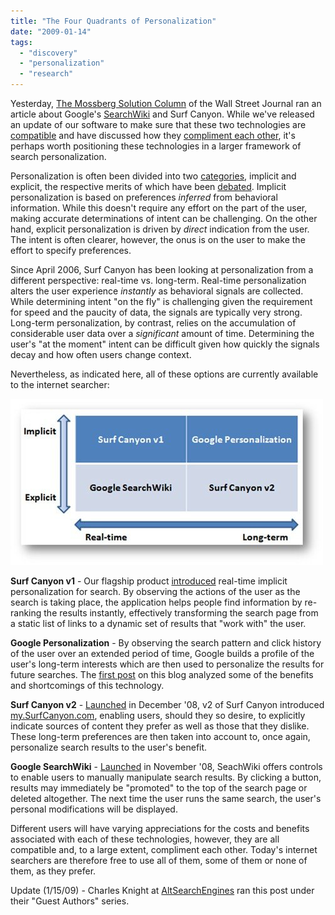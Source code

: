 ```yaml
---
title: "The Four Quadrants of Personalization"
date: "2009-01-14"
tags: 
  - "discovery"
  - "personalization"
  - "research"
---
```


Yesterday, [The Mossberg Solution Column](http://online.wsj.com/article/SB123189045689079109.html) of the Wall Street Journal ran an article about Google's [SearchWiki](http://googleblog.blogspot.com/2008/11/searchwiki-make-search-your-own.html) and Surf Canyon. While we've released an update of our software to make sure that these two technologies are [compatible](http://blog.surfcanyon.com/2008/11/21/v116-searchwiki-compatibility/) and have discussed how they [compliment each other](http://blog.surfcanyon.com/2009/01/13/googles-searchwiki-surf-canyon-share-the-mossberg-solutions-column/), it's perhaps worth positioning these technologies in a larger framework of search personalization.

Personalization is often been divided into two [categories](http://en.wikipedia.org/wiki/Personalization), implicit and explicit, the respective merits of which have been [debated](http://www.altsearchengines.com/2008/05/21/implicit-and-explicit-personalization-in-search/). Implicit personalization is based on preferences _inferred_ from behavioral information. While this doesn't require any effort on the part of the user, making accurate determinations of intent can be challenging. On the other hand, explicit personalization is driven by _direct_ indication from the user. The intent is often clearer, however, the onus is on the user to make the effort to specify preferences.

Since April 2006, Surf Canyon has been looking at personalization from a different perspective: real-time vs. long-term. Real-time personalization alters the user experience _instantly_ as behavioral signals are collected. While determining intent "on the fly" is challenging given the requirement for speed and the paucity of data, the signals are typically very strong. Long-term personalization, by contrast, relies on the accumulation of considerable user data over a _significant_ amount of time. Determining the user's "at the moment" intent can be difficult given how quickly the signals decay and how often users change context.

Nevertheless, as indicated here, all of these options are currently available to the internet searcher:

![Personalization Quadrants](/assets/images/rank-dynamics/personalization-quadrants.jpg)

**Surf Canyon v1** - Our flagship product [introduced](http://blog.surfcanyon.com/2008/02/19/surf-canyon-launches-discovery-engine-for-search/) real-time implicit personalization for search. By observing the actions of the user as the search is taking place, the application helps people find information by re-ranking the results instantly, effectively transforming the search page from a static list of links to a dynamic set of results that "work with" the user.

**Google Personalization** - By observing the search pattern and click history of the user over an extended period of time, Google builds a profile of the user's long-term interests which are then used to personalize the results for future searches. The [first post](http://blog.surfcanyon.com/2007/09/19/hold-the-pickles-hold-the-lettuce/) on this blog analyzed some of the benefits and shortcomings of this technology.

**Surf Canyon v2** - [Launched](http://blog.surfcanyon.com/2008/12/09/v200-press-release/) in December '08, v2 of Surf Canyon introduced [my.SurfCanyon.com](http://my.SurfCanyon.com), enabling users, should they so desire, to explicitly indicate sources of content they prefer as well as those that they dislike. These long-term preferences are then taken into account to, once again, personalize search results to the user's benefit.

**Google SearchWiki** - [Launched](http://lifehacker.com/5095464/google-launches-searchwiki-for-custom+ordered-search-results) in November '08, SeachWiki offers controls to enable users to manually manipulate search results. By clicking a button, results may immediately be "promoted" to the top of the search page or deleted altogether. The next time the user runs the same search, the user's personal modifications will be displayed.

Different users will have varying appreciations for the costs and benefits associated with each of these technologies, however, they are all compatible and, to a large extent, compliment each other. Today's internet searchers are therefore free to use all of them, some of them or none of them, as they prefer.

Update (1/15/09) - Charles Knight at [AltSearchEngines](http://www.altsearchengines.com/2009/01/15/the-four-quadrants-of-personalization/) ran this post under their "Guest Authors" series.
